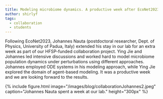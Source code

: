 ```yaml
---
title: Modeling microbiome dynamics. A productive week after EcoNet2023.
author: shirlyf
tags: 
  - collaboration
  - students
---
```


Following EcoNet2023, Johannes Nauta (postdoctoral researcher, Dept. of Physics, University of Padua, Italy) extended his stay in our lab for an extra week as part of our HFSP-funded collaboration project. Ying Jie and Johannes led intensive discussions and worked hard to model microbiome population dynamics under perturbations using different approaches. Johannes employed ODE systems in his modeling approach, while Ying Jie explored the domain of agent-based modeling. It was a productive week and we are looking forward to the results.

{%
  include figure.html
  image="/images/blog/collaborationJohannes2.jpeg"
  caption="Johannes Nauta spent a week at our lab."
  height="300px"
%}
 
